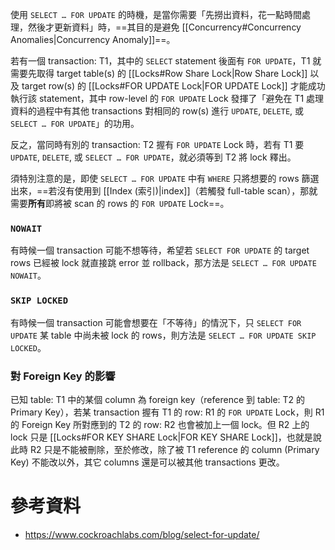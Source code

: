 使用 `SELECT … FOR UPDATE` 的時機，是當你需要「先撈出資料，花一點時間處理，然後才更新資料」時，==其目的是避免 [[Concurrency#Concurrency Anomalies|Concurrency Anomaly]]==。

若有一個 transaction: T1，其中的 `SELECT` statement 後面有 `FOR UPDATE`，T1 就需要先取得 target table(s) 的 [[Locks#Row Share Lock|Row Share Lock]] 以及 target row(s) 的 [[Locks#FOR UPDATE Lock|FOR UPDATE Lock]] 才能成功執行該 statement，其中 row-level 的 `FOR UPDATE` Lock 發揮了「避免在 T1 處理資料的過程中有其他 transactions 對相同的 row(s) 進行 `UPDATE`, `DELETE`, 或 `SELECT … FOR UPDATE`」的功用。

反之，當同時有別的 transaction: T2 握有 `FOR UPDATE` Lock 時，若有 T1 要 `UPDATE`, `DELETE`, 或 `SELECT … FOR UPDATE`，就必須等到 T2 將 lock 釋出。

須特別注意的是，即使 `SELECT … FOR UPDATE` 中有 `WHERE` 只將想要的 rows 篩選出來，==若沒有使用到 [[Index (索引)|index]]（若觸發 full-table scan），那就需要**所有**即將被 scan 的 rows 的 `FOR UPDATE` Lock==。

### `NOWAIT`

有時候一個 transaction 可能不想等待，希望若 `SELECT FOR UPDATE` 的 target rows 已經被 lock 就直接跳 error 並 rollback，那方法是 `SELECT … FOR UPDATE NOWAIT`。

### `SKIP LOCKED`

有時候一個 transaction 可能會想要在「不等待」的情況下，只 `SELECT FOR UPDATE` 某 table 中尚未被 lock 的 rows，則方法是 `SELECT … FOR UPDATE SKIP LOCKED`。

### 對 Foreign Key 的影響

已知 table: T1 中的某個 column 為 foreign key（reference 到 table: T2 的 Primary Key），若某 transaction 握有 T1 的 row: R1 的 `FOR UPDATE` Lock，則 R1 的 Foreign Key 所對應到的 T2 的 row: R2 也會被加上一個 lock。但 R2 上的 lock 只是 [[Locks#FOR KEY SHARE Lock|FOR KEY SHARE Lock]]，也就是說此時 R2 只是不能被刪除，至於修改，除了被 T1 reference 的 column (Primary Key) 不能改以外，其它 columns 還是可以被其他 transactions 更改。

# 參考資料

- <https://www.cockroachlabs.com/blog/select-for-update/>
